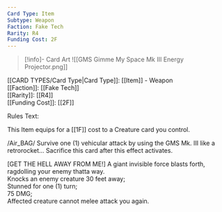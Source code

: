 ```yaml
---
Card Type: Item
Subtype: Weapon
Faction: Fake Tech
Rarity: R4
Funding Cost: 2F
---
```

> [!info]- Card Art
> ![[GMS Gimme My Space Mk III Energy Projector.png]]

[[CARD TYPES/Card Type|Card Type]]: [[Item]] - Weapon  
[[Faction]]: [[Fake Tech]]  
[[Rarity]]: [[R4]]  
[[Funding Cost]]: [[2F]]  

Rules Text:  

This Item equips for a [[1F]] cost to a Creature card you control.  

/Air_BAG/ Survive one (1) vehicular attack by using the GMS Mk. III like a retrorocket... Sacrifice this card after this effect activates.  

[GET THE HELL AWAY FROM ME!] A giant invisible force blasts forth, ragdolling your enemy thatta way.  
Knocks an enemy creature 30 feet away;  
Stunned for one (1) turn;  
75 DMG;  
Affected creature cannot melee attack you again.  